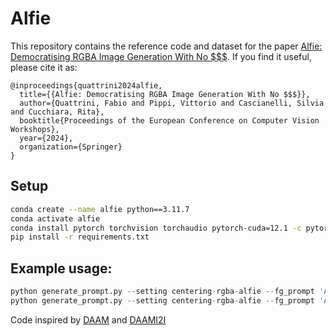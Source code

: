 # Alfie

This repository contains the reference code and dataset for the paper [Alfie: Democratising RGBA Image Generation With No $$$](https://arxiv.org/abs/2408.14826).
If you find it useful, please cite it as:
```
@inproceedings{quattrini2024alfie,
  title={{Alfie: Democratising RGBA Image Generation With No $$$}},
  author={Quattrini, Fabio and Pippi, Vittorio and Cascianelli, Silvia and Cucchiara, Rita},
  booktitle{Proceedings of the European Conference on Computer Vision Workshops},
  year={2024},
  organization={Springer}
}
```

## Setup

```bash
conda create --name alfie python==3.11.7
conda activate alfie
conda install pytorch torchvision torchaudio pytorch-cuda=12.1 -c pytorch -c nvidia -y
pip install -r requirements.txt

```

## Example usage:

```python
python generate_prompt.py --setting centering-rgba-alfie --fg_prompt 'A photo of a cat with a hat'
python generate_prompt.py --setting centering-rgba-alfie --fg_prompt 'A large, colorful tree made of money, with lots of yellow and white coins hanging from its branches'

```



Code inspired by [DAAM](https://github.com/castorini/daam)  and [DAAMI2I](https://github.com/RishiDarkDevil/daam-i2i)
